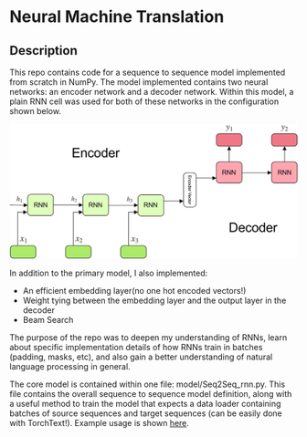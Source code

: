 # Neural Machine Translation 

## Description  

This repo contains code for a sequence to sequence model implemented from scratch in NumPy. The model implemented contains two neural networks: an encoder network and a decoder network. Within this model, a plain RNN cell was used for both of these networks in the configuration shown below. 

<img src="./images/encoder_decoder.jpg">

In addition to the primary model, I also implemented: 
* An efficient embedding layer(no one hot encoded vectors!)
* Weight tying between the embedding layer and the output layer in the decoder 
* Beam Search 

The purpose of the repo was to deepen my understanding of RNNs, learn about specific implementation details of how RNNs train in batches (padding, masks, etc), and also gain a better understanding of natural language processing in general.  

The core model is contained within one file: model/Seq2Seq_rnn.py. This file contains the overall sequence to sequence model definition, along with a useful method to train the model that expects a data loader containing batches of source sequences and target sequences (can be easily done with TorchText!). Example usage is shown [here](https://github.com/13jk59/Neural-Machine-Translation-Scratch/blob/master/model/tests/test_batched_mt_rnn.ipynb). 
